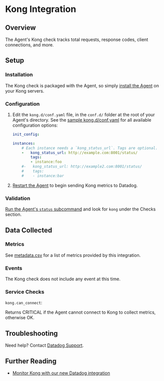 # Kong Integration

## Overview

The Agent's Kong check tracks total requests, response codes, client connections, and more.

## Setup
### Installation

The Kong check is packaged with the Agent, so simply [install the Agent][1] on your Kong servers.

### Configuration

1. Edit the `kong.d/conf.yaml` file, in the `conf.d/` folder at the root of your Agent's directory.
    See the [sample kong.d/conf.yaml][2] for all available configuration options:  
    ```yaml
    init_config:

    instances:
        # Each instance needs a `kong_status_url`. Tags are optional.
        -   kong_status_url: http://example.com:8001/status/
            tags:
            - instance:foo
        #-   kong_status_url: http://example2.com:8001/status/
        #    tags:
        #    - instance:bar
    ```

2. [Restart the Agent][3] to begin sending Kong metrics to Datadog.

### Validation

[Run the Agent's `status` subcommand][4] and look for `kong` under the Checks section.

## Data Collected
### Metrics

See [metadata.csv][5] for a list of metrics provided by this integration.

### Events
The Kong check does not include any event at this time.

### Service Checks

`kong.can_connect`:

Returns CRITICAL if the Agent cannot connect to Kong to collect metrics, otherwise OK.

## Troubleshooting
Need help? Contact [Datadog Support][6].

## Further Reading

* [Monitor Kong with our new Datadog integration][7]


[1]: https://app.datadoghq.com/account/settings#agent
[2]: https://github.com/DataDog/integrations-core/blob/master/kong/conf.yaml.example
[3]: https://docs.datadoghq.com/agent/faq/agent-commands/#start-stop-restart-the-agent
[4]: https://docs.datadoghq.com/agent/faq/agent-commands/#agent-status-and-information
[5]: https://github.com/DataDog/integrations-core/blob/master/kong/metadata.csv
[6]: http://docs.datadoghq.com/help/
[7]: https://www.datadoghq.com/blog/monitor-kong-datadog/
